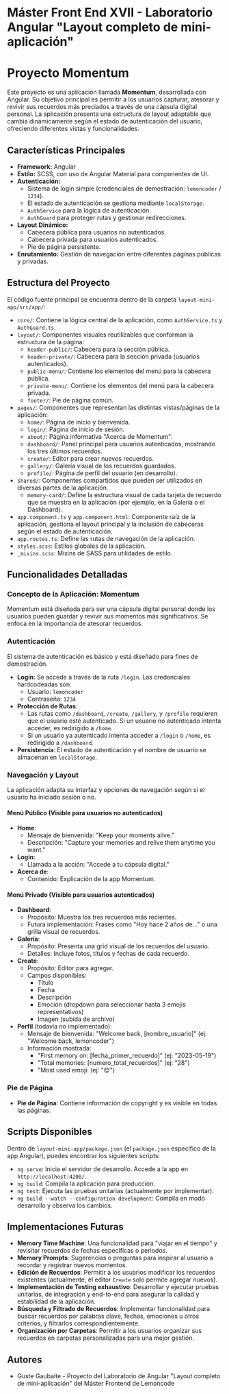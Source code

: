 # Máster Front End XVII - Laboratorio Angular "Layout completo de mini-aplicación"

# Proyecto Momentum

Este proyecto es una aplicación llamada **Momentum**, desarrollada con Angular. Su objetivo principal es permitir a los usuarios capturar, atesorar y revivir sus recuerdos más preciados a través de una cápsula digital personal. La aplicación presenta una estructura de layout adaptable que cambia dinámicamente según el estado de autenticación del usuario, ofreciendo diferentes vistas y funcionalidades.

## Características Principales

- **Framework:** Angular
- **Estilo:** SCSS, con uso de Angular Material para componentes de UI.
- **Autenticación:**
  - Sistema de login simple (credenciales de demostración: `lemoncoder` / `1234`).
  - El estado de autenticación se gestiona mediante `localStorage`.
  - `AuthService` para la lógica de autenticación.
  - `AuthGuard` para proteger rutas y gestionar redirecciones.
- **Layout Dinámico:**
  - Cabecera pública para usuarios no autenticados.
  - Cabecera privada para usuarios autenticados.
  - Pie de página persistente.
- **Enrutamiento:** Gestión de navegación entre diferentes páginas públicas y privadas.

## Estructura del Proyecto

El código fuente principal se encuentra dentro de la carpeta `layout-mini-app/src/app/`:

- `core/`: Contiene la lógica central de la aplicación, como `AuthService.ts` y `AuthGuard.ts`.
- `layout/`: Componentes visuales reutilizables que conforman la estructura de la página:
  - `header-public/`: Cabecera para la sección pública.
  - `header-private/`: Cabecera para la sección privada (usuarios autenticados).
  - `public-menu/`: Contiene los elementos del menú para la cabecera pública.
  - `private-menu/`: Contiene los elementos del menú para la cabecera privada.
  - `footer/`: Pie de página común.
- `pages/`: Componentes que representan las distintas vistas/páginas de la aplicación:
  - `home/`: Página de inicio y bienvenida.
  - `login/`: Página de inicio de sesión.
  - `about/`: Página informativa "Acerca de Momentum".
  - `dashboard/`: Panel principal para usuarios autenticados, mostrando los tres últimos recuerdos.
  - `create/`: Editor para crear nuevos recuerdos.
  - `gallery/`: Galería visual de los recuerdos guardados.
  - `profile/`: Página de perfil del usuario (en desarrollo).
- `shared/`: Componentes compartidos que pueden ser utilizados en diversas partes de la aplicación.
  - `memory-card/`: Define la estructura visual de cada tarjeta de recuerdo que se muestra en la aplicación (por ejemplo, en la Galería o el Dashboard).
- `app.component.ts` y `app.component.html`: Componente raíz de la aplicación, gestiona el layout principal y la inclusión de cabeceras según el estado de autenticación.
- `app.routes.ts`: Define las rutas de navegación de la aplicación.
- `styles.scss`: Estilos globales de la aplicación.
- `_mixins.scss`: Mixins de SASS para utilidades de estilo.

## Funcionalidades Detalladas

### Concepto de la Aplicación: Momentum

Momentum está diseñada para ser una cápsula digital personal donde los usuarios pueden guardar y revivir sus momentos más significativos. Se enfoca en la importancia de atesorar recuerdos.

### Autenticación

El sistema de autenticación es básico y está diseñado para fines de demostración.

- **Login**: Se accede a través de la ruta `/login`. Las credenciales hardcodeadas son:
  - Usuario: `lemoncoder`
  - Contraseña: `1234`
- **Protección de Rutas**:
  - Las rutas como `/dashboard`, `/create`, `/gallery`, y `/profile` requieren que el usuario esté autenticado. Si un usuario no autenticado intenta acceder, es redirigido a `/home`.
  - Si un usuario ya autenticado intenta acceder a `/login` o `/home`, es redirigido a `/dashboard`.
- **Persistencia**: El estado de autenticación y el nombre de usuario se almacenan en `localStorage`.

### Navegación y Layout

La aplicación adapta su interfaz y opciones de navegación según si el usuario ha iniciado sesión o no.

#### Menú Público (Visible para usuarios no autenticados)

- **Home**:
  - Mensaje de bienvenida: "Keep your moments alive."
  - Descripción: "Capture your memories and relive them anytime you want."
- **Login**:
  - Llamada a la acción: "Accede a tu cápsula digital."
- **Acerca de**:
  - Contenido: Explicación de la app Momentum.

#### Menú Privado (Visible para usuarios autenticados)

- **Dashboard**:
  - Propósito: Muestra los tres recuerdos más recientes.
  - Futura implementación: Frases como "Hoy hace 2 años de…" o una grilla visual de recuerdos.
- **Galería**:
  - Propósito: Presenta una grid visual de los recuerdos del usuario.
  - Detalles: Incluye fotos, títulos y fechas de cada recuerdo.
- **Create**:
  - Propósito: Editor para agregar.
  - Campos disponibles:
    - Título
    - Fecha
    - Descripción
    - Emoción (dropdown para seleccionar hasta 3 emojis representativos)
    - Imagen (subida de archivo)
- **Perfil** (todavía no implementado):
  - Mensaje de bienvenida: "Welcome back, [nombre_usuario]" (ej: "Welcome back, lemoncoder")
  - Información mostrada:
    - "First memory on: [fecha_primer_recuerdo]" (ej: "2023-05-19")
    - "Total memories: [numero_total_recuerdos]" (ej: "28")
    - "Most used emoji: (ej: "😊")

### Pie de Página

- **Pie de Página**: Contiene información de copyright y es visible en todas las páginas.

## Scripts Disponibles

Dentro de `layout-mini-app/package.json` (el `package.json` específico de la app Angular), puedes encontrar los siguientes scripts:

- `ng serve`: Inicia el servidor de desarrollo. Accede a la app en `http://localhost:4200/`.
- `ng build`: Compila la aplicación para producción.
- `ng test`: Ejecuta las pruebas unitarias (actualmente por implementar).
- `ng build --watch --configuration development`: Compila en modo desarrollo y observa los cambios.

## Implementaciones Futuras

- **Memory Time Machine**: Una funcionalidad para "viajar en el tiempo" y revisitar recuerdos de fechas específicas o periodos.
- **Memory Prompts**: Sugerencias o preguntas para inspirar al usuario a recordar y registrar nuevos momentos.
- **Edición de Recuerdos**: Permitir a los usuarios modificar los recuerdos existentes (actualmente, el editor `Create` solo permite agregar nuevos).
- **Implementación de Testing exhaustivo**: Desarrollar y ejecutar pruebas unitarias, de integración y end-to-end para asegurar la calidad y estabilidad de la aplicación.
- **Búsqueda y Filtrado de Recuerdos**: Implementar funcionalidad para buscar recuerdos por palabras clave, fechas, emociones u otros criterios, y filtrarlos correspondientemente.
- **Organización por Carpetas**: Permitir a los usuarios organizar sus recuerdos en carpetas personalizadas para una mejor gestión.

## Autores

- Guste Gaubaite - Proyecto del Laboratorio de Angular "Layout completo de mini-aplicación" del Máster Frontend de Lemoncode
